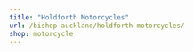 ```yaml
---
title: "Holdforth Motorcycles"
url: /bishop-auckland/holdforth-motorcycles/
shop: motorcycle
---
```

